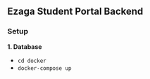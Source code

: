 ## Ezaga Student Portal Backend

### Setup

**1. Database**
- ```cd docker```
- ```docker-compose up```
